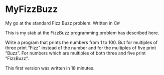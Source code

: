 MyFizzBuzz
==========

My go at the standard Fizz Buzz problem.  Written in C#

This is my stab at the FizzBuzz programming problem has described here.

Write a program that prints the numbers from 1 to 100. But for multiples of three print “Fizz” instead of the number and for the multiples of five print “Buzz”. For numbers which are multiples of both three and five print “FizzBuzz”.

This first version was written in 18 minutes. 
